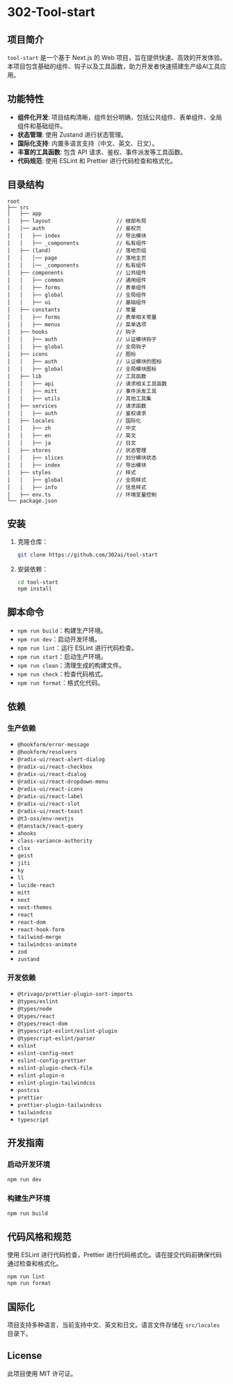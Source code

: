 # 302-Tool-start

## 项目简介

`tool-start` 是一个基于 Next.js 的 Web 项目，旨在提供快速、高效的开发体验。本项目包含基础的组件、钩子以及工具函数，助力开发者快速搭建生产级AI工具应用。

## 功能特性

- **组件化开发**: 项目结构清晰，组件划分明确，包括公共组件、表单组件、全局组件和基础组件。
- **状态管理**: 使用 Zustand 进行状态管理。
- **国际化支持**: 内置多语言支持（中文、英文、日文）。
- **丰富的工具函数**: 包含 API 请求、鉴权、事件派发等工具函数。
- **代码规范**: 使用 ESLint 和 Prettier 进行代码检查和格式化。

## 目录结构

```plaintext
root
├── src
│   ├── app
│   ├── layout                     // 根部布局
│   │── auth                       // 鉴权页
│   │   ├── index                  // 导出模块
│   │   ├── _components            // 私有组件
│   ├── (land)                     // 落地页组
│   │   │── page                   // 落地主页
│   │   │── _components            // 私有组件
│   ├── components                 // 公共组件
│   │   ├── common                 // 通用组件
│   │   ├── forms                  // 表单组件
│   │   ├── global                 // 全局组件
│   │   ├── ui                     // 基础组件
│   ├── constants                  // 常量
│   │   ├── forms                  // 表单相关常量
│   │   ├── menus                  // 菜单选项
│   ├── hooks                      // 钩子
│   │   ├── auth                   // 认证模块钩子
│   │   ├── global                 // 全局钩子
│   ├── icons                      // 图标
│   │   ├── auth                   // 认证模块的图标
│   │   ├── global                 // 全局模块图标
│   ├── lib                        // 工具函数
│   │   ├── api                    // 请求相关工具函数
│   │   ├── mitt                   // 事件派发工具
│   │   ├── utils                  // 其他工具集
│   ├── services                   // 请求函数
│   │   ├── auth                   // 鉴权请求
│   ├── locales                    // 国际化
│   │   ├── zh                     // 中文
│   │   ├── en                     // 英文
│   │   ├── ja                     // 日文
│   ├── stores                     // 状态管理
│   │   ├── slices                 // 划分模块状态
│   │   ├── index                  // 导出模块
│   ├── styles                     // 样式
│   │   ├── global                 // 全局样式
│   │   ├── info                   // 信息样式
│   ├── env.ts                     // 环境变量控制
└── package.json
```

## 安装

1. 克隆仓库：

   ```bash
   git clone https://github.com/302ai/tool-start
   ```

2. 安装依赖：

   ```bash
   cd tool-start
   npm install
   ```

## 脚本命令

- `npm run build`：构建生产环境。
- `npm run dev`：启动开发环境。
- `npm run lint`：运行 ESLint 进行代码检查。
- `npm run start`：启动生产环境。
- `npm run clean`：清理生成的构建文件。
- `npm run check`：检查代码格式。
- `npm run format`：格式化代码。

## 依赖

### 生产依赖

- `@hookform/error-message`
- `@hookform/resolvers`
- `@radix-ui/react-alert-dialog`
- `@radix-ui/react-checkbox`
- `@radix-ui/react-dialog`
- `@radix-ui/react-dropdown-menu`
- `@radix-ui/react-icons`
- `@radix-ui/react-label`
- `@radix-ui/react-slot`
- `@radix-ui/react-toast`
- `@t3-oss/env-nextjs`
- `@tanstack/react-query`
- `ahooks`
- `class-variance-authority`
- `clsx`
- `geist`
- `jiti`
- `ky`
- `ll`
- `lucide-react`
- `mitt`
- `next`
- `next-themes`
- `react`
- `react-dom`
- `react-hook-form`
- `tailwind-merge`
- `tailwindcss-animate`
- `zod`
- `zustand`

### 开发依赖

- `@trivago/prettier-plugin-sort-imports`
- `@types/eslint`
- `@types/node`
- `@types/react`
- `@types/react-dom`
- `@typescript-eslint/eslint-plugin`
- `@typescript-eslint/parser`
- `eslint`
- `eslint-config-next`
- `eslint-config-prettier`
- `eslint-plugin-check-file`
- `eslint-plugin-n`
- `eslint-plugin-tailwindcss`
- `postcss`
- `prettier`
- `prettier-plugin-tailwindcss`
- `tailwindcss`
- `typescript`

## 开发指南

### 启动开发环境

```bash
npm run dev
```

### 构建生产环境

```bash
npm run build
```

## 代码风格和规范

使用 ESLint 进行代码检查，Prettier 进行代码格式化。请在提交代码前确保代码通过检查和格式化。

```bash
npm run lint
npm run format
```

## 国际化

项目支持多种语言，当前支持中文、英文和日文。语言文件存储在 `src/locales` 目录下。

## License

此项目使用 MIT 许可证。
